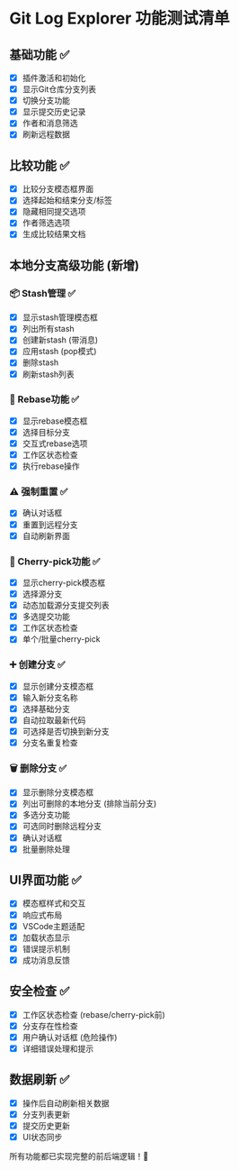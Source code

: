 # Git Log Explorer 功能测试清单

## 基础功能 ✅
- [x] 插件激活和初始化
- [x] 显示Git仓库分支列表
- [x] 切换分支功能
- [x] 显示提交历史记录
- [x] 作者和消息筛选
- [x] 刷新远程数据

## 比较功能 ✅
- [x] 比较分支模态框界面
- [x] 选择起始和结束分支/标签
- [x] 隐藏相同提交选项
- [x] 作者筛选选项
- [x] 生成比较结果文档

## 本地分支高级功能 (新增)

### 📦 Stash管理 ✅
- [x] 显示stash管理模态框
- [x] 列出所有stash
- [x] 创建新stash (带消息)
- [x] 应用stash (pop模式)
- [x] 删除stash
- [x] 刷新stash列表

### 🔄 Rebase功能 ✅  
- [x] 显示rebase模态框
- [x] 选择目标分支
- [x] 交互式rebase选项
- [x] 工作区状态检查
- [x] 执行rebase操作

### ⚠️ 强制重置 ✅
- [x] 确认对话框
- [x] 重置到远程分支
- [x] 自动刷新界面

### 🍒 Cherry-pick功能 ✅
- [x] 显示cherry-pick模态框  
- [x] 选择源分支
- [x] 动态加载源分支提交列表
- [x] 多选提交功能
- [x] 工作区状态检查
- [x] 单个/批量cherry-pick

### ➕ 创建分支 ✅
- [x] 显示创建分支模态框
- [x] 输入新分支名称
- [x] 选择基础分支
- [x] 自动拉取最新代码
- [x] 可选择是否切换到新分支
- [x] 分支名重复检查

### 🗑️ 删除分支 ✅
- [x] 显示删除分支模态框
- [x] 列出可删除的本地分支 (排除当前分支)
- [x] 多选分支功能
- [x] 可选同时删除远程分支
- [x] 确认对话框
- [x] 批量删除处理

## UI界面功能 ✅
- [x] 模态框样式和交互
- [x] 响应式布局
- [x] VSCode主题适配
- [x] 加载状态显示
- [x] 错误提示机制
- [x] 成功消息反馈

## 安全检查 ✅
- [x] 工作区状态检查 (rebase/cherry-pick前)
- [x] 分支存在性检查
- [x] 用户确认对话框 (危险操作)
- [x] 详细错误处理和提示

## 数据刷新 ✅
- [x] 操作后自动刷新相关数据
- [x] 分支列表更新
- [x] 提交历史更新
- [x] UI状态同步

所有功能都已实现完整的前后端逻辑！🎉 